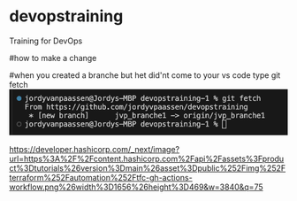 # devopstraining
Training for DevOps

#how to make a change

#when you created a branche but het did'nt come to your vs code type git fetch
![Alt text](image.png)

https://developer.hashicorp.com/_next/image?url=https%3A%2F%2Fcontent.hashicorp.com%2Fapi%2Fassets%3Fproduct%3Dtutorials%26version%3Dmain%26asset%3Dpublic%252Fimg%252Fterraform%252Fautomation%252Ftfc-gh-actions-workflow.png%26width%3D1656%26height%3D469&w=3840&q=75


